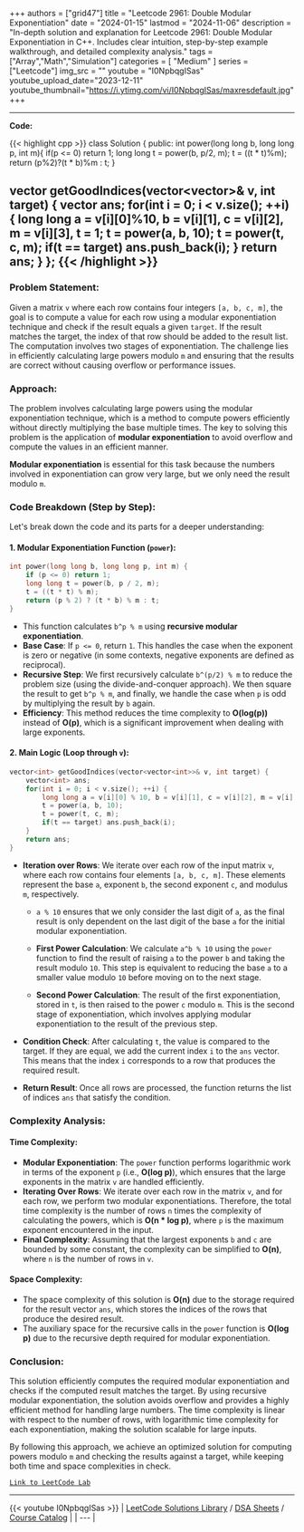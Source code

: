 
+++
authors = ["grid47"]
title = "Leetcode 2961: Double Modular Exponentiation"
date = "2024-01-15"
lastmod = "2024-11-06"
description = "In-depth solution and explanation for Leetcode 2961: Double Modular Exponentiation in C++. Includes clear intuition, step-by-step example walkthrough, and detailed complexity analysis."
tags = ["Array","Math","Simulation"]
categories = [
    "Medium"
]
series = ["Leetcode"]
img_src = ""
youtube = "I0NpbqgISas"
youtube_upload_date="2023-12-11"
youtube_thumbnail="https://i.ytimg.com/vi/I0NpbqgISas/maxresdefault.jpg"
+++



---
**Code:**

{{< highlight cpp >}}
class Solution {
public:
    int power(long long b, long long p, int m){
    if(p <= 0) return 1;
    long long t = power(b, p/2, m);
    t = ((t * t)%m);
    return (p%2)?(t * b)%m : t;
}

vector<int> getGoodIndices(vector<vector<int>>& v, int target) {
    vector<int> ans;
    for(int i = 0; i < v.size(); ++i){
        long long a = v[i][0]%10, b = v[i][1], c = v[i][2], m = v[i][3], t = 1;
        t = power(a, b, 10);
        t = power(t, c, m);
        if(t == target) ans.push_back(i);
    }
    return ans;
}
};
{{< /highlight >}}
---

### Problem Statement:
Given a matrix `v` where each row contains four integers `[a, b, c, m]`, the goal is to compute a value for each row using a modular exponentiation technique and check if the result equals a given `target`. If the result matches the target, the index of that row should be added to the result list. The computation involves two stages of exponentiation. The challenge lies in efficiently calculating large powers modulo `m` and ensuring that the results are correct without causing overflow or performance issues.

### Approach:
The problem involves calculating large powers using the modular exponentiation technique, which is a method to compute powers efficiently without directly multiplying the base multiple times. The key to solving this problem is the application of **modular exponentiation** to avoid overflow and compute the values in an efficient manner.

**Modular exponentiation** is essential for this task because the numbers involved in exponentiation can grow very large, but we only need the result modulo `m`.

### Code Breakdown (Step by Step):
Let's break down the code and its parts for a deeper understanding:

#### 1. **Modular Exponentiation Function (`power`)**:
```cpp
int power(long long b, long long p, int m) {
    if (p <= 0) return 1;
    long long t = power(b, p / 2, m);
    t = ((t * t) % m);
    return (p % 2) ? (t * b) % m : t;
}
```
- This function calculates `b^p % m` using **recursive modular exponentiation**.
- **Base Case**: If `p <= 0`, return `1`. This handles the case when the exponent is zero or negative (in some contexts, negative exponents are defined as reciprocal).
- **Recursive Step**: We first recursively calculate `b^(p/2) % m` to reduce the problem size (using the divide-and-conquer approach). We then square the result to get `b^p % m`, and finally, we handle the case when `p` is odd by multiplying the result by `b` again.
- **Efficiency**: This method reduces the time complexity to **O(log(p))** instead of **O(p)**, which is a significant improvement when dealing with large exponents.

#### 2. **Main Logic (Loop through `v`)**:
```cpp
vector<int> getGoodIndices(vector<vector<int>>& v, int target) {
    vector<int> ans;
    for(int i = 0; i < v.size(); ++i) {
        long long a = v[i][0] % 10, b = v[i][1], c = v[i][2], m = v[i][3], t = 1;
        t = power(a, b, 10);
        t = power(t, c, m);
        if(t == target) ans.push_back(i);
    }
    return ans;
}
```
- **Iteration over Rows**: We iterate over each row of the input matrix `v`, where each row contains four elements `[a, b, c, m]`. These elements represent the base `a`, exponent `b`, the second exponent `c`, and modulus `m`, respectively.
  
  - `a % 10` ensures that we only consider the last digit of `a`, as the final result is only dependent on the last digit of the base `a` for the initial modular exponentiation.
  
  - **First Power Calculation**: We calculate `a^b % 10` using the `power` function to find the result of raising `a` to the power `b` and taking the result modulo `10`. This step is equivalent to reducing the base `a` to a smaller value modulo `10` before moving on to the next stage.

  - **Second Power Calculation**: The result of the first exponentiation, stored in `t`, is then raised to the power `c` modulo `m`. This is the second stage of exponentiation, which involves applying modular exponentiation to the result of the previous step.

- **Condition Check**: After calculating `t`, the value is compared to the target. If they are equal, we add the current index `i` to the `ans` vector. This means that the index `i` corresponds to a row that produces the required result.
  
- **Return Result**: Once all rows are processed, the function returns the list of indices `ans` that satisfy the condition.

### Complexity Analysis:

#### Time Complexity:
- **Modular Exponentiation**: The `power` function performs logarithmic work in terms of the exponent `p` (i.e., **O(log p)**), which ensures that the large exponents in the matrix `v` are handled efficiently.
- **Iterating Over Rows**: We iterate over each row in the matrix `v`, and for each row, we perform two modular exponentiations. Therefore, the total time complexity is the number of rows `n` times the complexity of calculating the powers, which is **O(n * log p)**, where `p` is the maximum exponent encountered in the input.
- **Final Complexity**: Assuming that the largest exponents `b` and `c` are bounded by some constant, the complexity can be simplified to **O(n)**, where `n` is the number of rows in `v`.

#### Space Complexity:
- The space complexity of this solution is **O(n)** due to the storage required for the result vector `ans`, which stores the indices of the rows that produce the desired result.
- The auxiliary space for the recursive calls in the `power` function is **O(log p)** due to the recursive depth required for modular exponentiation.

### Conclusion:
This solution efficiently computes the required modular exponentiation and checks if the computed result matches the target. By using recursive modular exponentiation, the solution avoids overflow and provides a highly efficient method for handling large numbers. The time complexity is linear with respect to the number of rows, with logarithmic time complexity for each exponentiation, making the solution scalable for large inputs.

By following this approach, we achieve an optimized solution for computing powers modulo `m` and checking the results against a target, while keeping both time and space complexities in check.

[`Link to LeetCode Lab`](https://leetcode.com/problems/double-modular-exponentiation/description/)

---
{{< youtube I0NpbqgISas >}}
| [LeetCode Solutions Library](https://grid47.xyz/leetcode/) / [DSA Sheets](https://grid47.xyz/sheets/) / [Course Catalog](https://grid47.xyz/courses/) |
| --- |
